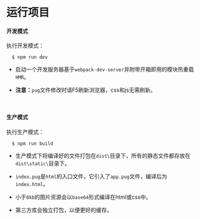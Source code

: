 # 运行项目

#### 开发模式

执行开发模式：

```
  $ npm run dev
```

- 启动一个开发服务器基于`webpack-dev-server`并附带开箱即用的模块热重载`HMR`。

- **注意：**`pug`文件修改时请F5刷新浏览器，css和js无需刷新。

&emsp;

#### 生产模式

执行生产模式：

```
  $ npm run build
```

- 生产模式下将编译好的文件打包在`dist\`目录下，所有的静态文件都存放在`dist\static\`目录下。

- `index.pug`是`html`的入口文件，它引入了`app.pug`文件，编译后为`index.html`。

- 小于`8kb`的图片资源会以`base64`形式编译在html或css中。

- 第三方库会独立打包，以便更好的缓存。